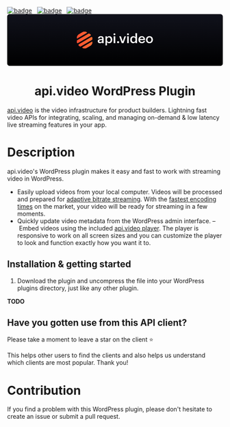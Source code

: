 [![badge](https://img.shields.io/twitter/follow/api_video?style=social)](https://twitter.com/intent/follow?screen_name=api_video) &nbsp; [![badge](https://img.shields.io/github/stars/apivideo/api.video-php-client?style=social)](https://github.com/apivideo/api.video-php-client) &nbsp; [![badge](https://img.shields.io/discourse/topics?server=https%3A%2F%2Fcommunity.api.video)](https://community.api.video)
![](https://github.com/apivideo/API_OAS_file/blob/master/apivideo_banner.png)
<h1 align="center">api.video WordPress Plugin</h1>

[api.video](https://api.video) is the video infrastructure for product builders. Lightning fast video APIs for integrating, scaling, and managing on-demand & low latency live streaming features in your app.
# Description

api.video's WordPress plugin makes it easy and fast to work with streaming video in WordPress.

- Easily upload videos from your local computer. Videos will be processed and prepared for [adaptive bitrate streaming](https://en.wikipedia.org/wiki/Adaptive_bitrate_streaming). With the [fastest encoding times](https://api.video/encoding/) on the market, your video will be ready for streaming in a few moments.
- Quickly update video metadata from the WordPress admin interface. 
– Embed videos using the included [api.video player](https://api.video/player/). The player is responsive to work on all screen sizes and you can customize the player to look and function exactly how you want it to.
## Installation & getting started

1. Download the plugin and uncompress the file into your WordPress plugins directory, just like any other plugin.

**TODO**
## Have you gotten use from this API client?

Please take a moment to leave a star on the client ⭐

This helps other users to find the clients and also helps us understand which clients are most popular. Thank you!
# Contribution

If you find a problem with this WordPress plugin, please don't hesitate to create an issue or submit a pull request. 
